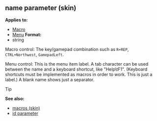## name parameter (skin)


**Applies to:**
+   [Macro](/ref/skin/control/macro.md) 
+   [Menu](/ref/skin/control/menu.md) 
**Format:**
+   string


Macro control: The key/gamepad combination such as `R+REP`,
`CTRL+Northwest`, `GamepadLeft`. 

Menu control: This is the menu
item label. A tab character can be used between the name and a keyboard
shortcut, like "Help\\tF1". (Keyboard shortcuts must be implemented as
macros in order to work. This is just a label.) A blank name shows just
a separator.

> [!TIP] 
> **See also:**
> +   [macros (skin)](/ref/skin/macros.md) 
> +   [id parameter](/ref/skin/param/id.md) 